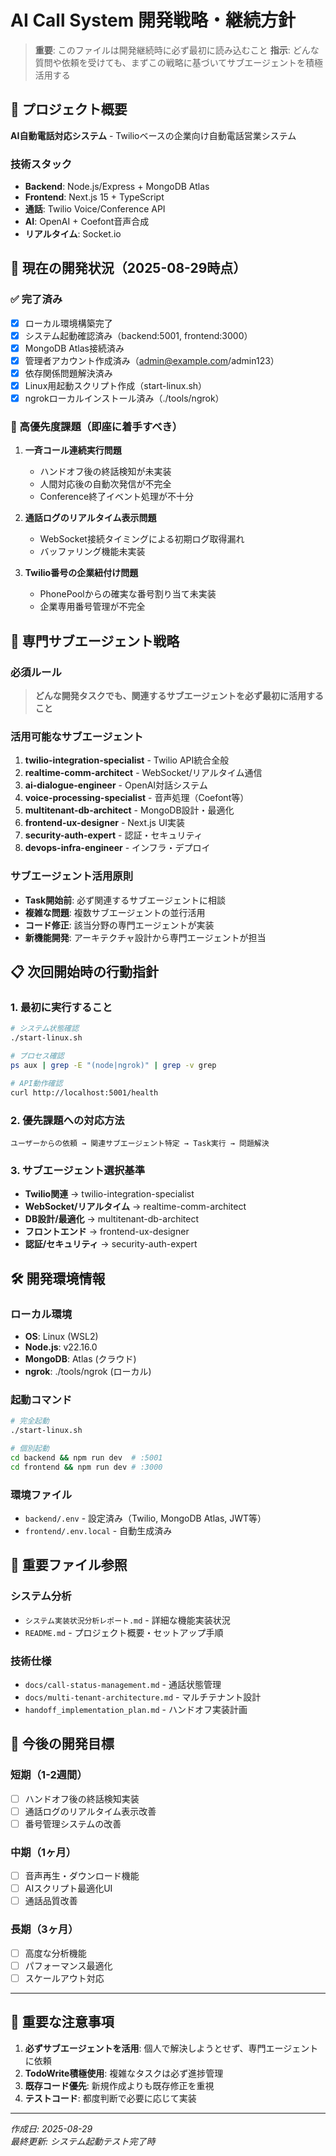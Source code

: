 # AI Call System 開発戦略・継続方針

> **重要**: このファイルは開発継続時に必ず最初に読み込むこと
> **指示**: どんな質問や依頼を受けても、まずこの戦略に基づいてサブエージェントを積極活用する

## 🚀 プロジェクト概要

**AI自動電話対応システム** - Twilioベースの企業向け自動電話営業システム

### 技術スタック
- **Backend**: Node.js/Express + MongoDB Atlas
- **Frontend**: Next.js 15 + TypeScript
- **通話**: Twilio Voice/Conference API
- **AI**: OpenAI + Coefont音声合成
- **リアルタイム**: Socket.io

## 🎯 現在の開発状況（2025-08-29時点）

### ✅ 完了済み
- [x] ローカル環境構築完了
- [x] システム起動確認済み（backend:5001, frontend:3000）
- [x] MongoDB Atlas接続済み
- [x] 管理者アカウント作成済み（admin@example.com/admin123）
- [x] 依存関係問題解決済み
- [x] Linux用起動スクリプト作成（start-linux.sh）
- [x] ngrokローカルインストール済み（./tools/ngrok）

### 🔴 高優先度課題（即座に着手すべき）
1. **一斉コール連続実行問題**
   - ハンドオフ後の終話検知が未実装
   - 人間対応後の自動次発信が不完全
   - Conference終了イベント処理が不十分

2. **通話ログのリアルタイム表示問題**  
   - WebSocket接続タイミングによる初期ログ取得漏れ
   - バッファリング機能未実装

3. **Twilio番号の企業紐付け問題**
   - PhonePoolからの確実な番号割り当て未実装
   - 企業専用番号管理が不完全

## 👥 専門サブエージェント戦略

### 必須ルール
> **どんな開発タスクでも、関連するサブエージェントを必ず最初に活用すること**

### 活用可能なサブエージェント
1. **twilio-integration-specialist** - Twilio API統合全般
2. **realtime-comm-architect** - WebSocket/リアルタイム通信
3. **ai-dialogue-engineer** - OpenAI対話システム
4. **voice-processing-specialist** - 音声処理（Coefont等）
5. **multitenant-db-architect** - MongoDB設計・最適化
6. **frontend-ux-designer** - Next.js UI実装
7. **security-auth-expert** - 認証・セキュリティ
8. **devops-infra-engineer** - インフラ・デプロイ

### サブエージェント活用原則
- **Task開始前**: 必ず関連するサブエージェントに相談
- **複雑な問題**: 複数サブエージェントの並行活用
- **コード修正**: 該当分野の専門エージェントが実装
- **新機能開発**: アーキテクチャ設計から専門エージェントが担当

## 📋 次回開始時の行動指針

### 1. 最初に実行すること
```bash
# システム状態確認
./start-linux.sh

# プロセス確認
ps aux | grep -E "(node|ngrok)" | grep -v grep

# API動作確認  
curl http://localhost:5001/health
```

### 2. 優先課題への対応方法
```
ユーザーからの依頼 → 関連サブエージェント特定 → Task実行 → 問題解決
```

### 3. サブエージェント選択基準
- **Twilio関連** → twilio-integration-specialist
- **WebSocket/リアルタイム** → realtime-comm-architect  
- **DB設計/最適化** → multitenant-db-architect
- **フロントエンド** → frontend-ux-designer
- **認証/セキュリティ** → security-auth-expert

## 🛠️ 開発環境情報

### ローカル環境
- **OS**: Linux (WSL2)
- **Node.js**: v22.16.0
- **MongoDB**: Atlas (クラウド)
- **ngrok**: ./tools/ngrok (ローカル)

### 起動コマンド
```bash
# 完全起動
./start-linux.sh

# 個別起動
cd backend && npm run dev  # :5001
cd frontend && npm run dev # :3000
```

### 環境ファイル
- `backend/.env` - 設定済み（Twilio, MongoDB Atlas, JWT等）
- `frontend/.env.local` - 自動生成済み

## 📄 重要ファイル参照

### システム分析
- `システム実装状況分析レポート.md` - 詳細な機能実装状況
- `README.md` - プロジェクト概要・セットアップ手順

### 技術仕様
- `docs/call-status-management.md` - 通話状態管理
- `docs/multi-tenant-architecture.md` - マルチテナント設計
- `handoff_implementation_plan.md` - ハンドオフ実装計画

## 🎯 今後の開発目標

### 短期（1-2週間）
- [ ] ハンドオフ後の終話検知実装
- [ ] 通話ログのリアルタイム表示改善  
- [ ] 番号管理システムの改善

### 中期（1ヶ月）
- [ ] 音声再生・ダウンロード機能
- [ ] AIスクリプト最適化UI
- [ ] 通話品質改善

### 長期（3ヶ月）
- [ ] 高度な分析機能
- [ ] パフォーマンス最適化
- [ ] スケールアウト対応

---

## 🚨 重要な注意事項

1. **必ずサブエージェントを活用**: 個人で解決しようとせず、専門エージェントに依頼
2. **TodoWrite積極使用**: 複雑なタスクは必ず進捗管理
3. **既存コード優先**: 新規作成よりも既存修正を重視
4. **テストコード**: 都度判断で必要に応じて実装

---

*作成日: 2025-08-29*  
*最終更新: システム起動テスト完了時*